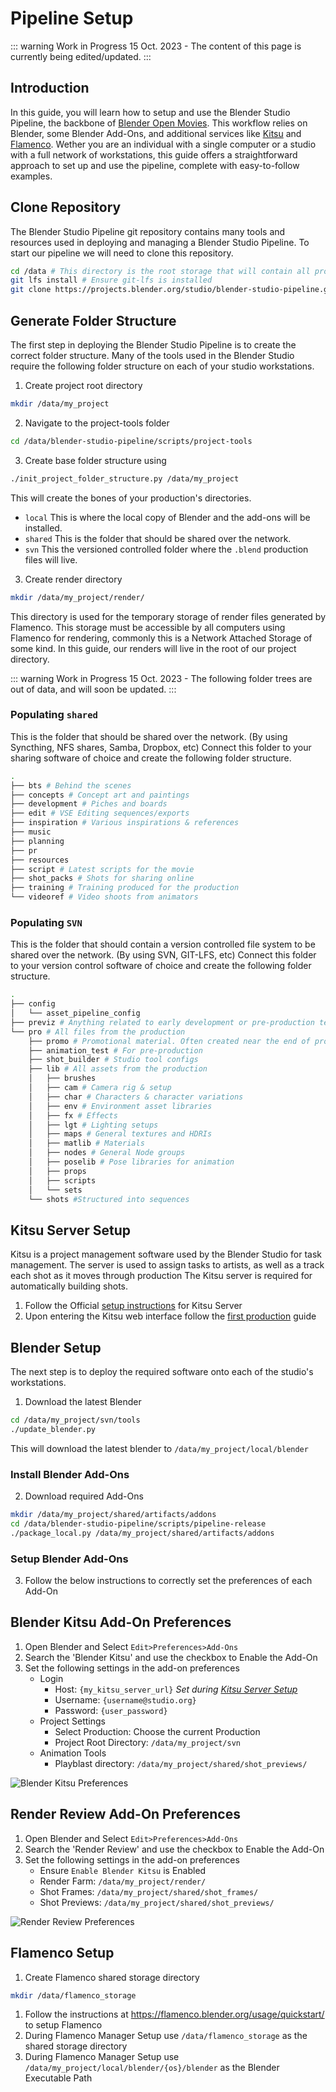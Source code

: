 # Pipeline Setup

::: warning Work in Progress
15 Oct. 2023 - The content of this page is currently being edited/updated.
:::

## Introduction

In this guide, you will learn how to setup and use the Blender Studio Pipeline, the backbone of [Blender Open Movies](https://studio.blender.org/films/). This workflow relies on Blender, some Blender Add-Ons, and additional services like [Kitsu](https://www.cg-wire.com/kitsu) and [Flamenco](https://flamenco.blender.org/). Wether you are an individual with a single computer or a studio with a full network of workstations, this guide offers a straightforward approach to set up and use the pipeline, complete with easy-to-follow examples. 

## Clone Repository
The Blender Studio Pipeline git repository contains many tools and resources used in deploying and managing a Blender Studio Pipeline. To start our pipeline we will need to clone this repository.

```bash 
cd /data # This directory is the root storage that will contain all projects
git lfs install # Ensure git-lfs is installed
git clone https://projects.blender.org/studio/blender-studio-pipeline.git
```
 
## Generate Folder Structure
The first step in deploying the Blender Studio Pipeline is to create the correct folder structure. Many of the tools used in the Blender Studio require the following folder structure on each of your studio workstations.

1. Create project root directory
```bash
mkdir /data/my_project
```


2. Navigate to the project-tools folder
```bash
cd /data/blender-studio-pipeline/scripts/project-tools
```

3. Create base folder structure using 
```bash
./init_project_folder_structure.py /data/my_project 
```


This will create the bones of your production's directories.
- `local` This is where the local copy of Blender and the add-ons will be installed.
- `shared` This is the folder that should be shared over the network.
- `svn` This the versioned controlled folder where the `.blend` production files will live.


3. Create render directory
```bash
mkdir /data/my_project/render/
```

This directory is used for the temporary storage of render files generated by Flamenco. This storage must be accessible by all computers using Flamenco for rendering, commonly this is a Network Attached Storage of some kind. In this guide, our renders will live in the root of our project directory.

::: warning Work in Progress
15 Oct. 2023 - The following folder trees are out of data, and will soon be updated.
:::
### Populating `shared`
This is the folder that should be shared over the network. (By using Syncthing, NFS shares, Samba, Dropbox, etc) Connect this folder to your sharing software of choice and create the following folder structure.

<!--- TODO Need to improve, ask Sebastian maybe --->

```bash
.
├── bts # Behind the scenes
├── concepts # Concept art and paintings
├── development # Piches and boards
├── edit # VSE Editing sequences/exports
├── inspiration # Various inspirations & references
├── music 
├── planning 
├── pr
├── resources 
├── script # Latest scripts for the movie
├── shot_packs # Shots for sharing online
├── training # Training produced for the production
└── videoref # Video shoots from animators
```


### Populating `SVN`
This is the folder that should contain a version controlled file system to be shared over the network. (By using SVN, GIT-LFS, etc) Connect this folder to your version control software of choice and create the following folder structure.

 <!--- TODO Need to improve, ask Sebastian maybe --->

```bash
.
├── config
│   └── asset_pipeline_config
├── previz # Anything related to early development or pre-production tests
└── pro # All files from the production
    ├── promo # Promotional material. Often created near the end of production
    ├── animation_test # For pre-production
    ├── shot_builder # Studio tool configs
    ├── lib # All assets from the production
    │   ├── brushes
    │   ├── cam # Camera rig & setup
    │   ├── char # Characters & character variations
    │   ├── env # Environment asset libraries
    │   ├── fx # Effects
    │   ├── lgt # Lighting setups
    │   ├── maps # General textures and HDRIs
    │   ├── matlib # Materials
    │   ├── nodes # General Node groups
    │   ├── poselib # Pose libraries for animation
    │   ├── props
    │   ├── scripts
    │   └── sets
    └── shots #Structured into sequences
```
## Kitsu Server Setup
Kitsu is a project management software used by the Blender Studio for task management. The server is used to assign tasks to artists, as well as a track each shot as it moves through production The Kitsu server is required for automatically building shots. 

1. Follow the Official [setup instructions](https://kitsu.cg-wire.com/installation/) for Kitsu Server 
2. Upon entering the Kitsu web interface follow the [first production](https://kitsu.cg-wire.com/first_production/) guide

## Blender Setup
The next step is to deploy the required software onto each of the studio's workstations.

1. Download the latest Blender
```bash
cd /data/my_project/svn/tools
./update_blender.py
```

This will download the latest blender to `/data/my_project/local/blender`

### Install Blender Add-Ons
2. Download required Add-Ons
```bash
mkdir /data/my_project/shared/artifacts/addons
cd /data/blender-studio-pipeline/scripts/pipeline-release
./package_local.py /data/my_project/shared/artifacts/addons
```


### Setup Blender Add-Ons

 3. Follow the below instructions to correctly set the preferences of each Add-On

## Blender Kitsu Add-On Preferences

 1. Open Blender and Select `Edit>Preferences>Add-Ons`
 2. Search the 'Blender Kitsu' and use the checkbox to Enable the Add-On
 3. Set the following settings in the add-on preferences
    - Login  
        - Host: `{my_kitsu_server_url}` *Set during [Kitsu Server Setup](/pipeline-overview/quick-start/setup.md#kitsu-server-setup)*
        - Username: `{username@studio.org}`
        - Password: `{user_password}`
    - Project Settings
        - Select Production: Choose the current Production
        - Project Root Directory: `/data/my_project/svn`
    - Animation Tools
        - Playblast directory: `/data/my_project/shared/shot_previews/`

![Blender Kitsu Preferences](/media/pipeline-overview/quick-start/kitsu_pref.png)

## Render Review Add-On Preferences
 1. Open Blender and Select `Edit>Preferences>Add-Ons`
 2. Search the 'Render Review' and use the checkbox to Enable the Add-On
 3. Set the following settings in the add-on preferences
    - Ensure `Enable Blender Kitsu` is Enabled
    - Render Farm: `/data/my_project/render/`
    - Shot Frames: `/data/my_project/shared/shot_frames/`
    - Shot Previews: `/data/my_project/shared/shot_previews/`

![Render Review Preferences](/media/pipeline-overview/quick-start/render_review_pref.png)


## Flamenco Setup
1. Create Flamenco shared storage directory
```bash
mkdir /data/flamenco_storage
```
1. Follow the instructions at https://flamenco.blender.org/usage/quickstart/ to setup Flamenco
2. During Flamenco Manager Setup use `/data/flamenco_storage` as the shared storage directory 
3. During Flamenco Manager Setup use `/data/my_project/local/blender/{os}/blender` as the Blender Executable Path
